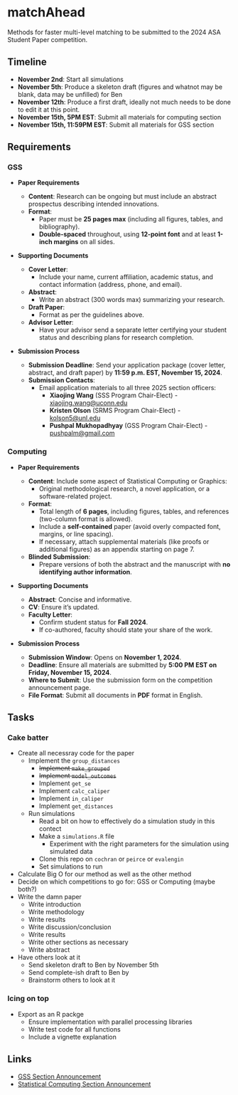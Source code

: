 # matchAhead
Methods for faster multi-level matching to be submitted to the 2024 ASA Student Paper competition.

## Timeline
* **November 2nd**: Start all simulations
* **November 5th**: Produce a skeleton draft (figures and whatnot may be blank, data may be unfilled) for Ben
* **November 12th**: Produce a first draft, ideally not much needs to be done to edit it at this point.
* **November 15th, 5PM EST**: Submit all materials for computing section
* **November 15th, 11:59PM EST**: Submit all materials for GSS section

## Requirements

### GSS
- **Paper Requirements**
  - **Content**: Research can be ongoing but must include an abstract prospectus describing intended innovations.
  - **Format**:
    - Paper must be **25 pages max** (including all figures, tables, and bibliography).
    - **Double-spaced** throughout, using **12-point font** and at least **1-inch margins** on all sides.

- **Supporting Documents**
  - **Cover Letter**:
    - Include your name, current affiliation, academic status, and contact information (address, phone, and email).
  - **Abstract**:
    - Write an abstract (300 words max) summarizing your research.
  - **Draft Paper**:
    - Format as per the guidelines above.
  - **Advisor Letter**:
    - Have your advisor send a separate letter certifying your student status and describing plans for research completion.

- **Submission Process**
  - **Submission Deadline**: Send your application package (cover letter, abstract, and draft paper) by **11:59 p.m. EST, November 15, 2024**.
  - **Submission Contacts**:
    - Email application materials to all three 2025 section officers:
      - **Xiaojing Wang** (SSS Program Chair-Elect) - [xiaojing.wang@uconn.edu](mailto:xiaojing.wang@uconn.edu)
      - **Kristen Olson** (SRMS Program Chair-Elect) - [kolson5@unl.edu](mailto:kolson5@unl.edu)
      - **Pushpal Mukhopadhyay** (GSS Program Chair-Elect) - [pushpalm@gmail.com](mailto:pushpalm@gmail.com)

### Computing
- **Paper Requirements**
  - **Content**: Include some aspect of Statistical Computing or Graphics:
    - Original methodological research, a novel application, or a software-related project.
  - **Format**:
    - Total length of **6 pages**, including figures, tables, and references (two-column format is allowed).
    - Include a **self-contained** paper (avoid overly compacted font, margins, or line spacing).
    - If necessary, attach supplemental materials (like proofs or additional figures) as an appendix starting on page 7.
  - **Blinded Submission**:
    - Prepare versions of both the abstract and the manuscript with **no identifying author information**.

- **Supporting Documents**
  - **Abstract**: Concise and informative.
  - **CV**: Ensure it’s updated.
  - **Faculty Letter**:
    - Confirm student status for **Fall 2024**.
    - If co-authored, faculty should state your share of the work.

- **Submission Process**
  - **Submission Window**: Opens on **November 1, 2024**.
  - **Deadline**: Ensure all materials are submitted by **5:00 PM EST on Friday, November 15, 2024**.
  - **Where to Submit**: Use the submission form on the competition announcement page.
  - **File Format**: Submit all documents in **PDF** format in English.

## Tasks

### Cake batter
- Create all necessray code for the paper
    - Implement the `group_distances`
        - ~~Implement `make_grouped`~~
        - ~~Implement `model_outcomes`~~
        - Implement `get_se`
        - Implement `calc_caliper`
        - Implement `in_caliper`
        - Implement `get_distances`
    - Run simulations
        - Read a bit on how to effectively do a simulation study in this contect
        - Make a `simulations.R` file
            - Experiment with the right parameters for the simulation using simulated data
        - Clone this repo on `cochran` or `peirce` or `evalengin`
        - Set simulations to run
- Calculate Big O for our method as well as the other method
- Decide on which competitions to go for: GSS or Computing (maybe both?)
- Write the damn paper
    - Write introduction
    - Write methodology
    - Write results
    - Write discussion/conclusion
    - Write results
    - Write other sections as necessary
    - Write abstract
- Have others look at it
    - Send skeleton draft to Ben by November 5th
    - Send complete-ish draft to Ben by 
    - Brainstorm others to look at it

### Icing on top
- Export as an R packge
    - Ensure implementation with parallel processing libraries
    - Write test code for all functions
    - Include a vignette explanation

## Links
* [GSS Section Announcement](https://community.amstat.org/governmentstatisticssection/awards/studentpapercompetition)
* [Statistical Computing Section Announcement](https://community.amstat.org/jointscsg-section/awards/student-paper-competition)
